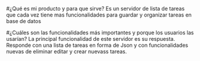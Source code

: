 #¿Qué es mi producto y para que sirve?
Es un servidor de lista de tareas que cada vez tiene mas funcionalidades para guardar y organizar tareas en base de datos

#¿Cuáles son las funcionalidades más importantes y porque los usuarios las usarían?
La principal funcionalidad de este servidor es su respuesta. Responde con una lista de tareas en forma de Json y con funcionalidades nuevas
de eliminar editar y crear nuevass tareas.